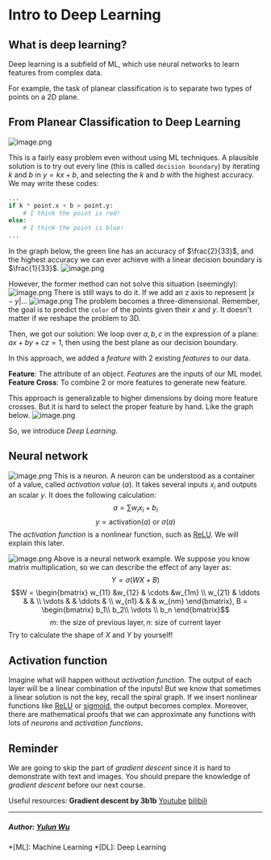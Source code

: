 # Intro to Deep Learning

## What is deep learning?
Deep learning is a subfield of ML, which use neural networks to learn features from complex data.

For example, the task of planear classification is to separate two types of points on a 2D plane.

## From Planear Classification to Deep Learning
![image.png](https://i.loli.net/2020/01/12/gemtvVBkQzAsSfn.png)

This is a fairly easy problem even without using ML techniques. A plausible solution is to try out every line (this is called `decision boundary`)  by iterating $k$ and $b$ in $y = kx+b$, and selecting the $k$ and $b$ with the highest accuracy.
We may write these codes:
```python
...
if k * point.x + b > point.y:
	# I think the point is red!
else:
	# I think the point is blue!
...
```

In the graph below, the green line has an accuracy of $\frac{2}{33}$, and the highest accuracy we can ever achieve with a linear decision boundary is $\frac{1}{33}$.
![image.png](https://i.loli.net/2020/01/12/Ffx35pMTHsG4tOK.png)

However, the former method can not solve this situation (seemingly): 
![image.png](https://i.loli.net/2020/01/12/IH6mUq1ziBC2JbQ.png)
There is still ways to do it.
If we add an z axis to represent $|x - y|$...
![image.png](https://i.loli.net/2020/01/12/e5JY2QkRhgrXvGp.png)
The problem becomes a three-dimensional. Remember, the goal is to predict the `color` of the points given their $x$ and $y$. It doesn't matter if we reshape the problem to 3D.

Then, we got our solution:
We loop over $a, b, c$ in the expression of a plane: $ax + by + cz = 1$, then using the best plane as our decision boundary.

In this approach, we added a *feature* with 2 existing *features* to our data.

**Feature**: The attribute of an object. *Features* are the inputs of our ML model.
**Feature Cross**: To combine 2 or more features to generate new feature.

This approach is generalizable to higher dimensions by doing more feature crosses. But it is hard to select the proper feature by hand. Like the graph below.
![image.png](https://i.loli.net/2020/01/12/2WglThiLJnSas8N.png)

So, we introduce *Deep Learning*.

## Neural network
![image.png](https://i.loli.net/2020/01/12/t5lyLQTqNIZuHx1.png)
This is a neuron. A neuron can be understood as a container of a value, called *activation value* ($a$). It takes several inputs $x_i$ and outputs an scalar $y$. It does the following calculation:
$$a = \sum{w_ix_i + b_i}$$
$$y = \text{activation}(a) \text{ or } \sigma(a)$$
The *activation function* is a nonlinear function, such as [ReLU](https://en.wikipedia.org/wiki/Rectifier_(neural_networks)). We will explain this later.

![image.png](https://i.loli.net/2020/01/12/vuzyPFrGVhsjd4I.png)
Above is a neural network example. We suppose you know matrix multiplication, so we can describe the effect of any layer as:
$$Y = \sigma(WX+B)$$
$$W = \begin{bmatrix}
w_{11} &w_{12}  & \cdots &w_{1m} \\ 
w_{21} & \ddots &  & \\ 
\vdots &  & \ddots & \\ 
w_{n1} &  &  & w_{nm}
\end{bmatrix}, B = \begin{bmatrix}
b_1\\ 
b_2\\ 
\vdots \\ 
b_n
\end{bmatrix}$$
$$m\text{: the size of previous layer}, n\text{: size of current layer}$$
Try to calculate the shape of $X$ and $Y$ by yourself!

## Activation function
Imagine what will happen without *activation function*. The output of each layer will be a linear combination of the inputs! But we know that sometimes a linear solution is not the key, recall the spiral graph.
If we insert nonlinear functions like [ReLU](https://en.wikipedia.org/wiki/Rectifier_(neural_networks)) or [sigmoid](https://en.wikipedia.org/wiki/Sigmoid_function), the output becomes complex. Moreover, there are mathematical proofs that we can approximate any functions with lots of *neurons* and *activation functions*.

## Reminder
We are going to skip the part of *gradient descent* since it is hard to demonstrate with text and images.
You should prepare the knowledge of *gradient descent* before our next course.

Useful resources:
**Gradient descent by 3b1b**
[Youtube](https://www.youtube.com/watch?v=IHZwWFHWa-w&list=PLZHQObOWTQDNU6R1_67000Dx_ZCJB-3pi&index=2) [bilibili](https://www.bilibili.com/video/av16144388)

---
##### Author: [Yulun Wu](https://github.com/IDl0T)

*[ML]: Machine Learning
*[DL]: Deep Learning